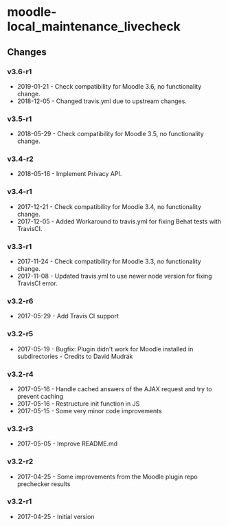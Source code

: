 moodle-local_maintenance_livecheck
==================================

Changes
-------

### v3.6-r1

* 2019-01-21 - Check compatibility for Moodle 3.6, no functionality change.
* 2018-12-05 - Changed travis.yml due to upstream changes.

### v3.5-r1

* 2018-05-29 - Check compatibility for Moodle 3.5, no functionality change.

### v3.4-r2

* 2018-05-16 - Implement Privacy API.

### v3.4-r1

* 2017-12-21 - Check compatibility for Moodle 3.4, no functionality change.
* 2017-12-05 - Added Workaround to travis.yml for fixing Behat tests with TravisCI.

### v3.3-r1

* 2017-11-24 - Check compatibility for Moodle 3.3, no functionality change.
* 2017-11-08 - Updated travis.yml to use newer node version for fixing TravisCI error.

### v3.2-r6

* 2017-05-29 - Add Travis CI support

### v3.2-r5

* 2017-05-19 - Bugfix: Plugin didn't work for Moodle installed in subdirectories - Credits to David Mudrák

### v3.2-r4

* 2017-05-16 - Handle cached answers of the AJAX request and try to prevent caching
* 2017-05-16 - Restructure init function in JS
* 2017-05-15 - Some very minor code improvements

### v3.2-r3

* 2017-05-05 - Improve README.md

### v3.2-r2

* 2017-04-25 - Some improvements from the Moodle plugin repo prechecker results

### v3.2-r1

* 2017-04-25 - Initial version
